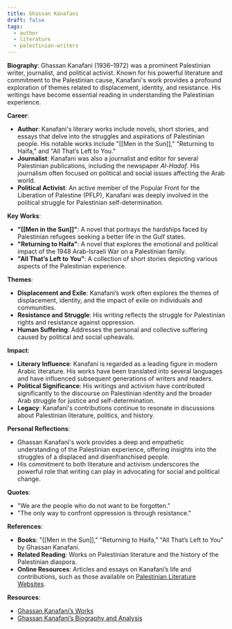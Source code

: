 ```yaml
---
title: Ghassan Kanafani
draft: false
tags:
  - author
  - literature
  - palestinian-writers
---
```


**Biography**:
Ghassan Kanafani (1936–1972) was a prominent Palestinian writer, journalist, and political activist. Known for his powerful literature and commitment to the Palestinian cause, Kanafani's work provides a profound exploration of themes related to displacement, identity, and resistance. His writings have become essential reading in understanding the Palestinian experience.

**Career**:

- **Author**: Kanafani's literary works include novels, short stories, and essays that delve into the struggles and aspirations of Palestinian people. His notable works include "[[Men in the Sun]]," "Returning to Haifa," and "All That’s Left to You."
- **Journalist**: Kanafani was also a journalist and editor for several Palestinian publications, including the newspaper _Al-Hadaf_. His journalism often focused on political and social issues affecting the Arab world.
- **Political Activist**: An active member of the Popular Front for the Liberation of Palestine (PFLP), Kanafani was deeply involved in the political struggle for Palestinian self-determination.

**Key Works**:

- **"[[Men in the Sun]]"**: A novel that portrays the hardships faced by Palestinian refugees seeking a better life in the Gulf states.
- **"Returning to Haifa"**: A novel that explores the emotional and political impact of the 1948 Arab-Israeli War on a Palestinian family.
- **"All That’s Left to You"**: A collection of short stories depicting various aspects of the Palestinian experience.

**Themes**:

- **Displacement and Exile**: Kanafani’s work often explores the themes of displacement, identity, and the impact of exile on individuals and communities.
- **Resistance and Struggle**: His writing reflects the struggle for Palestinian rights and resistance against oppression.
- **Human Suffering**: Addresses the personal and collective suffering caused by political and social upheavals.

**Impact**:

- **Literary Influence**: Kanafani is regarded as a leading figure in modern Arabic literature. His works have been translated into several languages and have influenced subsequent generations of writers and readers.
- **Political Significance**: His writings and activism have contributed significantly to the discourse on Palestinian identity and the broader Arab struggle for justice and self-determination.
- **Legacy**: Kanafani's contributions continue to resonate in discussions about Palestinian literature, politics, and history.

**Personal Reflections**:

- Ghassan Kanafani's work provides a deep and empathetic understanding of the Palestinian experience, offering insights into the struggles of a displaced and disenfranchised people.
- His commitment to both literature and activism underscores the powerful role that writing can play in advocating for social and political change.

**Quotes**:

- "We are the people who do not want to be forgotten."
- "The only way to confront oppression is through resistance."

**References**:

- **Books**: "[[Men in the Sun]]," "Returning to Haifa," "All That’s Left to You" by Ghassan Kanafani.
- **Related Reading**: Works on Palestinian literature and the history of the Palestinian diaspora.
- **Online Resources**: Articles and essays on Kanafani’s life and contributions, such as those available on [Palestinian Literature Websites](https://www.palestinianliterature.org/).

**Resources**:

- [Ghassan Kanafani’s Works](https://www.amazon.com/s?k=Ghassan+Kanafani)
- [Ghassan Kanafani’s Biography and Analysis](https://www.ghassankanafani.com/)
